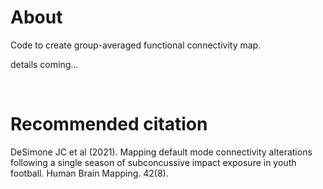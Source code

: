 # About
Code to create group-averaged functional connectivity map.

details coming...

<br>

# Recommended citation
DeSimone JC et al (2021). Mapping default mode connectivity alterations following a single season of subconcussive impact exposure in youth football. Human Brain Mapping. 42(8).
